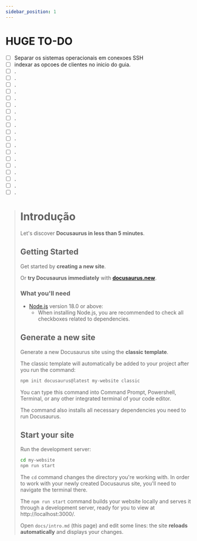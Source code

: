 ```yaml
---
sidebar_position: 1
---
```


# HUGE TO-DO
-  [ ] Separar os sistemas operacionais em conexoes SSH
-  [ ] indexar as opcoes de clientes no inicio do guia.
-  [ ] .
-  [ ] .
-  [ ] .
-  [ ] .
-  [ ] .
-  [ ] .
-  [ ] .
-  [ ] .
-  [ ] .
-  [ ] .
-  [ ] .
-  [ ] .
-  [ ] .
-  [ ] .
-  [ ] .
-  [ ] .
-  [ ] .
-  [ ] .
-  [ ] .

> # Introdução
> 
> Let's discover **Docusaurus in less than 5 minutes**.
> 
> ## Getting Started
> 
> Get started by **creating a new site**.
> 
> Or **try Docusaurus immediately** with **[docusaurus.new](https://docusaurus.new)**.
> 
> ### What you'll need
> 
> - [Node.js](https://nodejs.org/en/download/) version 18.0 or above:
>   - When installing Node.js, you are recommended to check all checkboxes related to dependencies.
> 
> ## Generate a new site
> 
> Generate a new Docusaurus site using the **classic template**.
> 
> The classic template will automatically be added to your project after you run the command:
> 
> ```bash
> npm init docusaurus@latest my-website classic
> ```
> 
> You can type this command into Command Prompt, Powershell, Terminal, or any other integrated terminal of your code editor.
> 
> The command also installs all necessary dependencies you need to run Docusaurus.
> 
> ## Start your site
> 
> Run the development server:
> 
> ```bash
> cd my-website
> npm run start
> ```
> 
> The `cd` command changes the directory you're working with. In order to work with your newly created Docusaurus site, you'll need to navigate the terminal there.
> 
> The `npm run start` command builds your website locally and serves it through a development server, ready for you to view at http://localhost:3000/.
> 
> Open `docs/intro.md` (this page) and edit some lines: the site **reloads automatically** and displays your changes.

